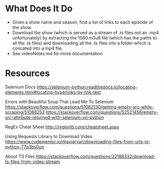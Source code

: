 # What Does It Do
- Given a show name and season, find a list of links to each episode of the show.
- Download the show (which is served as a stream of .ts files not an .mp4 unfortunately) by extracting the 1080.m3u8 file (which has the paths to all the .ts files) and downloading all the .ts files into a folder which is concated into a mp4 file.
- See videoNotes.md for more documentation

# Resources
Selenium Docs
https://selenium-python.readthedocs.io/locating-elements.html#locating-hyperlinks-by-link-text

Errors with Beautiful Soup That Lead Me To Selenium
https://stackoverflow.com/questions/51082130/getting-empty-src-while-scraping/51088253
https://stackoverflow.com/questions/52521456/empty-src-attribute-returned-with-selenium-on-python

RegEx Cheat Sheet
http://regexlib.com/cheatsheet.aspx

Using Requests Library to Download Video
https://www.codementor.io/@aviaryan/downloading-files-from-urls-in-python-77q3bs0un

About TS Files
https://stackoverflow.com/questions/22188332/download-ts-files-from-video-stream
